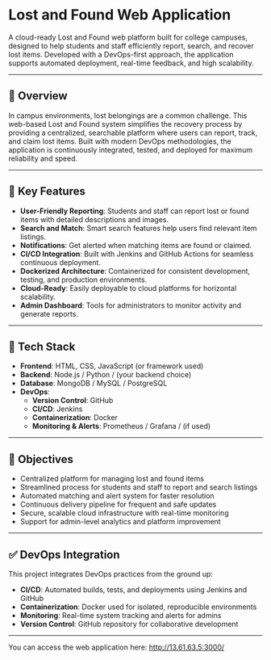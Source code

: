 # Lost and Found Web Application

A cloud-ready Lost and Found web platform built for college campuses, designed to help students and staff efficiently report, search, and recover lost items. Developed with a DevOps-first approach, the application supports automated deployment, real-time feedback, and high scalability.

---

## 📌 Overview

In campus environments, lost belongings are a common challenge. This web-based Lost and Found system simplifies the recovery process by providing a centralized, searchable platform where users can report, track, and claim lost items. Built with modern DevOps methodologies, the application is continuously integrated, tested, and deployed for maximum reliability and speed.

---

## 🚀 Key Features

- **User-Friendly Reporting**: Students and staff can report lost or found items with detailed descriptions and images.
- **Search and Match**: Smart search features help users find relevant item listings.
- **Notifications**: Get alerted when matching items are found or claimed.
- **CI/CD Integration**: Built with Jenkins and GitHub Actions for seamless continuous deployment.
- **Dockerized Architecture**: Containerized for consistent development, testing, and production environments.
- **Cloud-Ready**: Easily deployable to cloud platforms for horizontal scalability.
- **Admin Dashboard**: Tools for administrators to monitor activity and generate reports.

---

## 🔧 Tech Stack

- **Frontend**: HTML, CSS, JavaScript (or framework used)
- **Backend**: Node.js / Python / (your backend choice)
- **Database**: MongoDB / MySQL / PostgreSQL
- **DevOps**:  
  - **Version Control**: GitHub  
  - **CI/CD**: Jenkins  
  - **Containerization**: Docker  
  - **Monitoring & Alerts**: Prometheus / Grafana / (if used)

---

## 🎯 Objectives

- Centralized platform for managing lost and found items
- Streamlined process for students and staff to report and search listings
- Automated matching and alert system for faster resolution
- Continuous delivery pipeline for frequent and safe updates
- Secure, scalable cloud infrastructure with real-time monitoring
- Support for admin-level analytics and platform improvement

---

## ✅ DevOps Integration

This project integrates DevOps practices from the ground up:

- **CI/CD**: Automated builds, tests, and deployments using Jenkins and GitHub
- **Containerization**: Docker used for isolated, reproducible environments
- **Monitoring**: Real-time system tracking and alerts for admins
- **Version Control**: GitHub repository for collaborative development

---

You can access the web application here:
http://13.61.63.5:3000/
